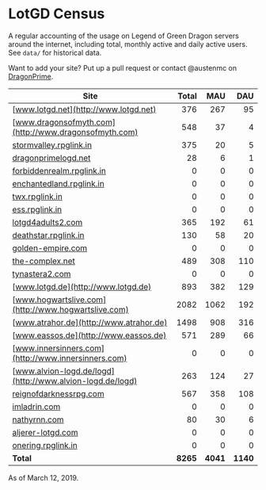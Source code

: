 # LotGD Census
A regular accounting of the usage on Legend of Green Dragon servers around the internet, including total, monthly active and daily active users. See `data/` for historical data.

Want to add your site? Put up a pull request or contact @austenmc on [DragonPrime](http://dragonprime.net).


Site | Total | MAU | DAU
--- | ---:| ---:| ---:
[www.lotgd.net](http://www.lotgd.net)|376|267|95
[www.dragonsofmyth.com](http://www.dragonsofmyth.com)|548|37|4
[stormvalley.rpglink.in](http://stormvalley.rpglink.in)|375|20|5
[dragonprimelogd.net](http://dragonprimelogd.net)|28|6|1
[forbiddenrealm.rpglink.in](http://forbiddenrealm.rpglink.in)|0|0|0
[enchantedland.rpglink.in](http://enchantedland.rpglink.in)|0|0|0
[twx.rpglink.in](http://twx.rpglink.in)|0|0|0
[ess.rpglink.in](http://ess.rpglink.in)|0|0|0
[lotgd4adults2.com](http://lotgd4adults2.com)|365|192|61
[deathstar.rpglink.in](http://deathstar.rpglink.in)|130|58|20
[golden-empire.com](http://golden-empire.com)|0|0|0
[the-complex.net](http://the-complex.net)|489|308|110
[tynastera2.com](http://tynastera2.com)|0|0|0
[www.lotgd.de](http://www.lotgd.de)|893|382|129
[www.hogwartslive.com](http://www.hogwartslive.com)|2082|1062|192
[www.atrahor.de](http://www.atrahor.de)|1498|908|316
[www.eassos.de](http://www.eassos.de)|571|289|66
[www.innersinners.com](http://www.innersinners.com)|0|0|0
[www.alvion-logd.de/logd](http://www.alvion-logd.de/logd)|263|124|27
[reignofdarknessrpg.com](http://reignofdarknessrpg.com)|567|358|108
[imladrin.com](http://imladrin.com)|0|0|0
[nathyrnn.com](http://nathyrnn.com)|80|30|6
[aljerer-lotgd.com](http://aljerer-lotgd.com)|0|0|0
[onering.rpglink.in](http://onering.rpglink.in)|0|0|0
**Total**|**8265**|**4041**|**1140**

As of March 12, 2019.
